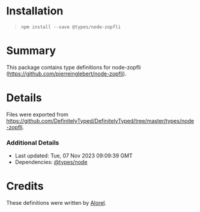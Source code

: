 # Installation
> `npm install --save @types/node-zopfli`

# Summary
This package contains type definitions for node-zopfli (https://github.com/pierreinglebert/node-zopfli).

# Details
Files were exported from https://github.com/DefinitelyTyped/DefinitelyTyped/tree/master/types/node-zopfli.

### Additional Details
 * Last updated: Tue, 07 Nov 2023 09:09:39 GMT
 * Dependencies: [@types/node](https://npmjs.com/package/@types/node)

# Credits
These definitions were written by [Alorel](https://github.com/Alorel).
